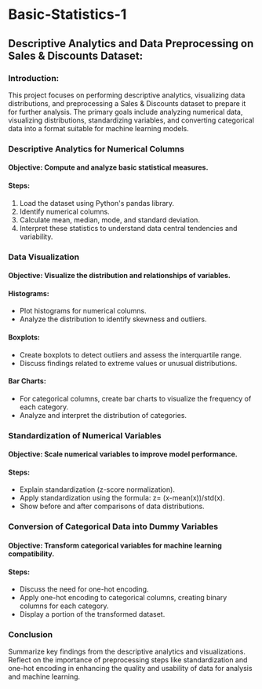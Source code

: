 # Basic-Statistics-1

## Descriptive Analytics and Data Preprocessing on Sales & Discounts Dataset:
### Introduction:
This project focuses on performing descriptive analytics, visualizing data distributions, and preprocessing a Sales & Discounts dataset to prepare it for further analysis. The primary goals include analyzing numerical data, visualizing distributions, standardizing variables, and converting categorical data into a format suitable for machine learning models.

### Descriptive Analytics for Numerical Columns
#### Objective: Compute and analyze basic statistical measures.
#### Steps:
1. Load the dataset using Python's pandas library.
2. Identify numerical columns.
3. Calculate mean, median, mode, and standard deviation.
4. Interpret these statistics to understand data central tendencies and variability.

### Data Visualization
#### Objective: Visualize the distribution and relationships of variables.
#### Histograms:
- Plot histograms for numerical columns.
- Analyze the distribution to identify skewness and outliers.
#### Boxplots:
- Create boxplots to detect outliers and assess the interquartile range.
- Discuss findings related to extreme values or unusual distributions.
#### Bar Charts:
- For categorical columns, create bar charts to visualize the frequency of each category.
- Analyze and interpret the distribution of categories.

### Standardization of Numerical Variables
#### Objective: Scale numerical variables to improve model performance.
#### Steps:
- Explain standardization (z-score normalization).
- Apply standardization using the formula: z= (x-mean(x))/std(x).
- Show before and after comparisons of data distributions.

### Conversion of Categorical Data into Dummy Variables
#### Objective: Transform categorical variables for machine learning compatibility.
#### Steps:
- Discuss the need for one-hot encoding.
- Apply one-hot encoding to categorical columns, creating binary columns for each category.
- Display a portion of the transformed dataset.

### Conclusion
Summarize key findings from the descriptive analytics and visualizations. Reflect on the importance of preprocessing steps like standardization and one-hot encoding in enhancing the quality and usability of data for analysis and machine learning.
